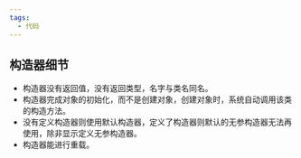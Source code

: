 ```yaml
---
tags:
  - 代码
---
```

## 构造器细节

- 构造器没有返回值，没有返回类型，名字与类名同名。
- 构造器完成对象的初始化，而不是创建对象，创建对象时，系统自动调用该类的构造方法。
- 没有定义构造器则使用默认构造器，定义了构造器则默认的无参构造器无法再使用，除非显示定义无参构造器。
- 构造器能进行重载。